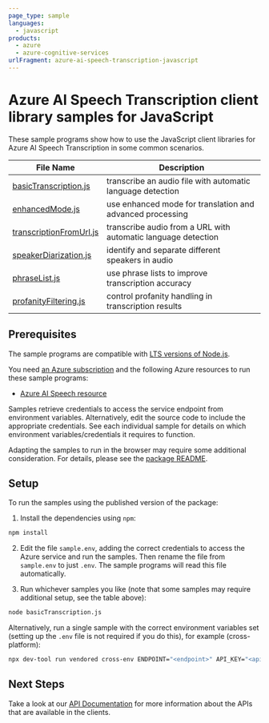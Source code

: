 ```yaml
---
page_type: sample
languages:
  - javascript
products:
  - azure
  - azure-cognitive-services
urlFragment: azure-ai-speech-transcription-javascript
---
```


# Azure AI Speech Transcription client library samples for JavaScript

These sample programs show how to use the JavaScript client libraries for Azure AI Speech Transcription in some common scenarios.

| **File Name**                                           | **Description**                                               |
| ------------------------------------------------------- | ------------------------------------------------------------- |
| [basicTranscription.js][basictranscription]             | transcribe an audio file with automatic language detection    |
| [enhancedMode.js][enhancedmode]                         | use enhanced mode for translation and advanced processing     |
| [transcriptionFromUrl.js][transcriptionfromurl]         | transcribe audio from a URL with automatic language detection |
| [speakerDiarization.js][speakerdiarization]             | identify and separate different speakers in audio             |
| [phraseList.js][phraselist]                             | use phrase lists to improve transcription accuracy            |
| [profanityFiltering.js][profanityfiltering]             | control profanity handling in transcription results           |

## Prerequisites

The sample programs are compatible with [LTS versions of Node.js](https://github.com/nodejs/release#release-schedule).

You need [an Azure subscription][freesub] and the following Azure resources to run these sample programs:

- [Azure AI Speech resource][createinstance_azureaispeechresource]

Samples retrieve credentials to access the service endpoint from environment variables. Alternatively, edit the source code to include the appropriate credentials. See each individual sample for details on which environment variables/credentials it requires to function.

Adapting the samples to run in the browser may require some additional consideration. For details, please see the [package README][package].

## Setup

To run the samples using the published version of the package:

1. Install the dependencies using `npm`:

```bash
npm install
```

2. Edit the file `sample.env`, adding the correct credentials to access the Azure service and run the samples. Then rename the file from `sample.env` to just `.env`. The sample programs will read this file automatically.

3. Run whichever samples you like (note that some samples may require additional setup, see the table above):

```bash
node basicTranscription.js
```

Alternatively, run a single sample with the correct environment variables set (setting up the `.env` file is not required if you do this), for example (cross-platform):

```bash
npx dev-tool run vendored cross-env ENDPOINT="<endpoint>" API_KEY="<api key>" AUDIO_FILE_PATH="<audio file path>" node basicTranscription.js
```

## Next Steps

Take a look at our [API Documentation][apiref] for more information about the APIs that are available in the clients.

[basictranscription]: https://github.com/Azure/azure-sdk-for-js/blob/main/sdk/cognitiveservices/azure-ai-speech-transcription/samples/v1/javascript/basicTranscription.js
[enhancedmode]: https://github.com/Azure/azure-sdk-for-js/blob/main/sdk/cognitiveservices/azure-ai-speech-transcription/samples/v1/javascript/enhancedMode.js
[transcriptionfromurl]: https://github.com/Azure/azure-sdk-for-js/blob/main/sdk/cognitiveservices/azure-ai-speech-transcription/samples/v1/javascript/transcriptionFromUrl.js
[speakerdiarization]: https://github.com/Azure/azure-sdk-for-js/blob/main/sdk/cognitiveservices/azure-ai-speech-transcription/samples/v1/javascript/speakerDiarization.js
[phraselist]: https://github.com/Azure/azure-sdk-for-js/blob/main/sdk/cognitiveservices/azure-ai-speech-transcription/samples/v1/javascript/phraseList.js
[profanityfiltering]: https://github.com/Azure/azure-sdk-for-js/blob/main/sdk/cognitiveservices/azure-ai-speech-transcription/samples/v1/javascript/profanityFiltering.js
[apiref]: https://learn.microsoft.com/javascript/api/@azure/azure-ai-speech-transcription?view=azure-node-preview
[freesub]: https://azure.microsoft.com/free/
[createinstance_azureaispeechresource]: https://learn.microsoft.com/azure/ai-services/speech-service/overview
[package]: https://github.com/Azure/azure-sdk-for-js/tree/main/sdk/cognitiveservices/azure-ai-speech-transcription/README.md
